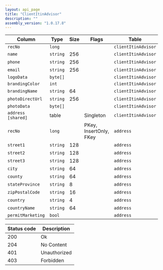 ```yaml
---
layout: api_page
title: "ClientItinAdvisor"
description: ""
assembly_version: "1.0.17.8"
---
```




| Column | Type | Size | Flags | Table | Description |
| ------ | ---- | ---- | ----- | ----- | ----------- |
| `recNo` | `long` |  |  | `clientItinAdvisor` | 
| `name` | `string` | 256 |  | `clientItinAdvisor` | 
| `phone` | `string` | 256 |  | `clientItinAdvisor` | 
| `email` | `string` | 256 |  | `clientItinAdvisor` | 
| `logoData` | `byte[]` |  |  | `clientItinAdvisor` | 
| `brandingColor` | `int` |  |  | `clientItinAdvisor` | 
| `brandingName` | `string` | 64 |  | `clientItinAdvisor` | 
| `photoDirectUrl` | `string` | 256 |  | `clientItinAdvisor` | 
| `photoData` | `byte[]` |  |  | `clientItinAdvisor` | 
| `address  [shared]` | table |  | Singleton | `clientItinAdvisor` | 
| `recNo` | `long` |  | PKey, InsertOnly, FKey | `address` | 
| `street1` | `string` | 128 |  | `address` | 
| `street2` | `string` | 128 |  | `address` | 
| `street3` | `string` | 128 |  | `address` | 
| `city` | `string` | 64 |  | `address` | 
| `county` | `string` | 64 |  | `address` | 
| `stateProvince` | `string` | 8 |  | `address` | 
| `zipPostalCode` | `string` | 16 |  | `address` | 
| `country` | `string` | 4 |  | `address` | 
| `countryName` | `string` | 64 |  | `address` | 
| `permitMarketing` | `bool` |  |  | `address` | 

| Status code | Description |
| ----------- | ----------- |
| 200 | Ok |
| 204 | No Content |
| 401 | Unauthorized |
| 403 | Forbidden |


